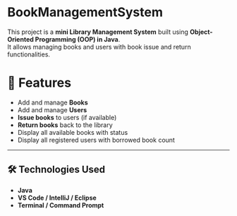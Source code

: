 # BookManagementSystem
This project is a **mini Library Management System** built using **Object-Oriented Programming (OOP) in Java**.  
It allows managing books and users with book issue and return functionalities.

# 🚀 Features
- Add and manage **Books**
- Add and manage **Users**
- **Issue books** to users (if available)
- **Return books** back to the library
- Display all available books with status
- Display all registered users with borrowed book count

---

## 🛠️ Technologies Used
- **Java**
- **VS Code / IntelliJ / Eclipse**
- **Terminal / Command Prompt**
